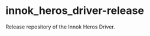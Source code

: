 innok_heros_driver-release
==========================

Release repository of the Innok Heros Driver.
